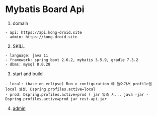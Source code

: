 Mybatis Board Api
==========

1. domain
```````````````````````````````````````````````````
- api: https://api.kong-droid.site
- admin: https://kong-droid.site
````````````````````````````````````````````````````

2. SKILL
````````````````````````````````````````````````````
- language: java 11
- framework: spring boot 2.6.2, mybatis 3.5.9, gradle 7.3.2
- dbms: mysql 8.0.28
````````````````````````````````````````````````````
3. start and build
```````````````````````````````````````````````````````````````````````````````````````````````````````````````
- local: (base on eclipse) Run > configuration 에 들어가서 profile을 local 설정, Dspring.profiles.active=local
- prod: Dspring.profiles.active=prod ( jar 압축 시... java -jar -Dspring.profiles.active=prod jar rest-api.jar
```````````````````````````````````````````````````````````````````````````````````````````````````````````````
4. [admin](https://github.com/kong-droid/thymeleaf-admin "admin")


